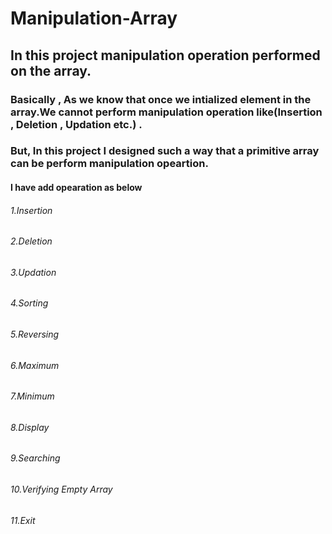 # Manipulation-Array
## In this project manipulation operation performed on the array.

### Basically , As we know that once we intialized element in the array.We cannot perform manipulation operation like(Insertion , Deletion , Updation etc.) .
### But, In this project I designed such a way that a primitive array can be perform manipulation opeartion.
#### I have add opearation as below
###### 1.Insertion 
###### 2.Deletion 
###### 3.Updation 
###### 4.Sorting
###### 5.Reversing
###### 6.Maximum
###### 7.Minimum
###### 8.Display
###### 9.Searching
###### 10.Verifying Empty Array
###### 11.Exit
